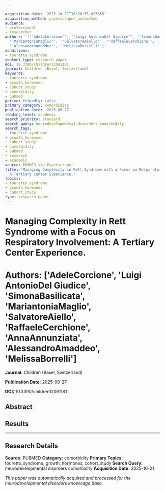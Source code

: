 ```yaml
---

acquisition_date: '2025-10-21T16:20:55.823855'
acquisition_method: paperscraper_automated
audience:
- professional
- researcher
authors: '[''AdeleCorcione'', ''Luigi AntonioDel Giudice'', ''SimonaBasilicata'',
  ''MariantoniaMaglio'', ''SalvatoreAiello'', ''RaffaeleCerchione'', ''AnnaAnnunziata'',
  ''AlessandroAmaddeo'', ''MelissaBorrelli'']'
conditions:
- tourette_syndrome
content_type: research_paper
doi: 10.3390/children12091181
journal: Children (Basel, Switzerland)
keywords:
- tourette_syndrome
- growth_hormones
- cohort_study
- comorbidity
- pubmed
patient_friendly: false
primary_category: comorbidity
publication_date: '2025-09-27'
reading_level: academic
search_priority: standard
search_query: neurodevelopmental disorders comorbidity
search_tags:
- tourette_syndrome
- growth_hormones
- cohort_study
- comorbidity
- pubmed
- research
- academic
source: PUBMED via Paperscraper
title: 'Managing Complexity in Rett Syndrome with a Focus on Respiratory Involvement:
  A Tertiary Center Experience.'
topics:
- tourette_syndrome
- growth_hormones
- cohort_study
type: research_paper
---
```




# Managing Complexity in Rett Syndrome with a Focus on Respiratory Involvement: A Tertiary Center Experience.

# **Authors:** ['AdeleCorcione', 'Luigi AntonioDel Giudice', 'SimonaBasilicata', 'MariantoniaMaglio', 'SalvatoreAiello', 'RaffaeleCerchione', 'AnnaAnnunziata', 'AlessandroAmaddeo', 'MelissaBorrelli']

**Journal:** Children (Basel, Switzerland)

**Publication Date:** 2025-09-27

**DOI:** 10.3390/children12091181

## Abstract

## Results

---

## Research Details

**Source:** PUBMED
**Category:** comorbidity
**Primary Topics:** tourette_syndrome, growth_hormones, cohort_study
**Search Query:** neurodevelopmental disorders comorbidity
**Acquisition Date:** 2025-10-21

*This paper was automatically acquired and processed for the neurodevelopmental disorders knowledge base.*
